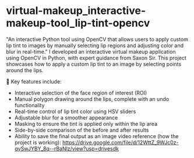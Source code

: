# virtual-makeup_interactive-makeup-tool_lip-tint-opencv
"An interactive Python tool using OpenCV that allows users to apply custom lip tint to images by manually selecting lip regions and adjusting color and blur in real-time."
I developed an interactive virtual makeup application using OpenCV in Python, with expert guidance from Saxon Sir. This project showcases how to apply a custom lip tint to an image by selecting points around the lips.

🤖 Key features include:

- Interactive selection of the face region of interest (ROI)
- Manual polygon drawing around the lips, complete with an undo functionality
- Real-time control of lip tint color using HSV sliders
- Adjustable blur for a smoother appearance
- Masking to ensure the tint is applied only within the lip area
- Side-by-side comparison of the before and after results
- Ability to save the final output as an image
video reference (how the project is working):
https://drive.google.com/file/d/12WttZ_9WJc0z-qySwJYBY_8q--rBaNlz/view?usp=drivesdk
